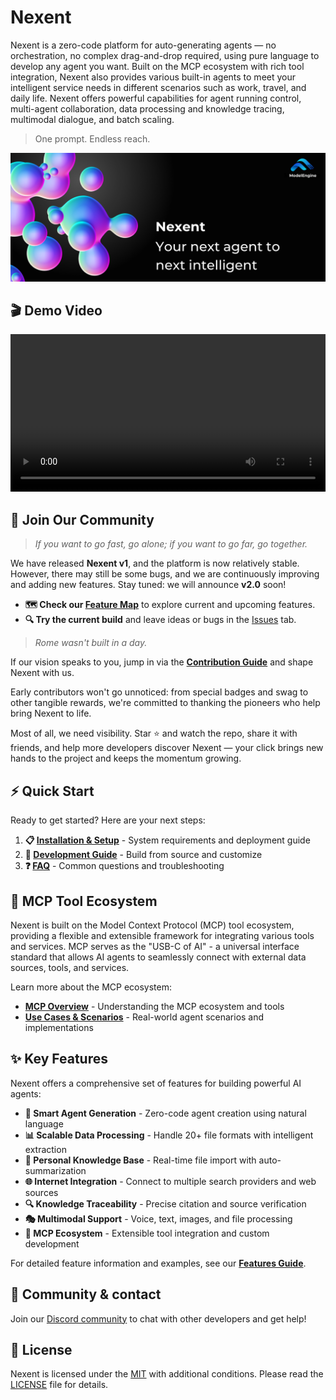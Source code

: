 # Nexent

Nexent is a zero-code platform for auto-generating agents — no orchestration, no complex drag-and-drop required, using pure language to develop any agent you want. Built on the MCP ecosystem with rich tool integration, Nexent also provides various built-in agents to meet your intelligent service needs in different scenarios such as work, travel, and daily life. Nexent offers powerful capabilities for agent running control, multi-agent collaboration, data processing and knowledge tracing, multimodal dialogue, and batch scaling.

> One prompt. Endless reach.

![Nexent Banner](../../assets/NexentBanner.png)

## 🎬 Demo Video

<video controls width="100%" style="max-width: 800px;">
  <source src="https://github.com/user-attachments/assets/b844e05d-5277-4509-9463-1c5b3516f11e" type="video/mp4" />
  <p>Your browser does not support the video tag. <a href="https://github.com/user-attachments/assets/b844e05d-5277-4509-9463-1c5b3516f11e">View the demo video</a></p>
</video>

## 🤝 Join Our Community

> *If you want to go fast, go alone; if you want to go far, go together.*

We have released **Nexent v1**, and the platform is now relatively stable. However, there may still be some bugs, and we are continuously improving and adding new features. Stay tuned: we will announce **v2.0** soon!

* **🗺️ Check our [Feature Map](https://github.com/orgs/ModelEngine-Group/projects/6)** to explore current and upcoming features.
* **🔍 Try the current build** and leave ideas or bugs in the [Issues](https://github.com/ModelEngine-Group/nexent/issues) tab.

> *Rome wasn't built in a day.*

If our vision speaks to you, jump in via the **[Contribution Guide](../contributing)** and shape Nexent with us.

Early contributors won't go unnoticed: from special badges and swag to other tangible rewards, we're committed to thanking the pioneers who help bring Nexent to life.

Most of all, we need visibility. Star ⭐ and watch the repo, share it with friends, and help more developers discover Nexent — your click brings new hands to the project and keeps the momentum growing.

## ⚡ Quick Start

Ready to get started? Here are your next steps:

1. **📋 [Installation & Setup](./installation)** - System requirements and deployment guide
2. **🔧 [Development Guide](./development-guide)** - Build from source and customize
3. **❓ [FAQ](./faq)** - Common questions and troubleshooting

## 🌱 MCP Tool Ecosystem

Nexent is built on the Model Context Protocol (MCP) tool ecosystem, providing a flexible and extensible framework for integrating various tools and services. MCP serves as the "USB-C of AI" - a universal interface standard that allows AI agents to seamlessly connect with external data sources, tools, and services.

Learn more about the MCP ecosystem:
- **[MCP Overview](../mcp-ecosystem/overview)** - Understanding the MCP ecosystem and tools
- **[Use Cases & Scenarios](../mcp-ecosystem/use-cases)** - Real-world agent scenarios and implementations

## ✨ Key Features

Nexent offers a comprehensive set of features for building powerful AI agents:

- **🤖 Smart Agent Generation** - Zero-code agent creation using natural language
- **📊 Scalable Data Processing** - Handle 20+ file formats with intelligent extraction
- **🧠 Personal Knowledge Base** - Real-time file import with auto-summarization
- **🌐 Internet Integration** - Connect to multiple search providers and web sources
- **🔍 Knowledge Traceability** - Precise citation and source verification
- **🎭 Multimodal Support** - Voice, text, images, and file processing
- **🔧 MCP Ecosystem** - Extensible tool integration and custom development

For detailed feature information and examples, see our **[Features Guide](./features)**.

## 💬 Community & contact

Join our [Discord community](https://discord.gg/tb5H3S3wyv) to chat with other developers and get help!

## 📄 License

Nexent is licensed under the [MIT](../license) with additional conditions. Please read the [LICENSE](../license) file for details.

